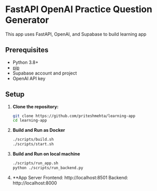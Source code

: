 # FastAPI OpenAI Practice Question Generator

This app uses FastAPI, OpenAI, and Supabase to build learning app

## Prerequisites

- Python 3.8+
- [pip](https://pip.pypa.io/en/stable/)
- Supabase account and project
- OpenAI API key

## Setup

1. **Clone the repository:**
   ```sh
   git clone https://github.com/priteshmehta/learning-app
   cd learning-app

2. **Build and Run as Docker**
   ```sh
   ./scripts/build.sh
   ./scripts/start.sh

3. **Build and Run on local machine**
    ```sh
    ./scripts/run_app.sh
    python ./scripts/run_backend.py


4. **App Server
   Frontend: http://localhost:8501
   Backend: http://localhost:8000



